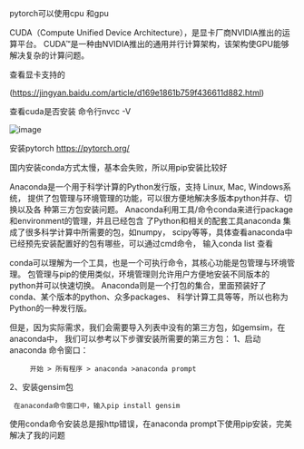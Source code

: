 pytorch可以使用cpu 和gpu

CUDA（Compute Unified Device Architecture），是显卡厂商NVIDIA推出的运算平台。
CUDA™是一种由NVIDIA推出的通用并行计算架构，该架构使GPU能够解决复杂的计算问题。

查看显卡支持的

(https://jingyan.baidu.com/article/d169e1861b759f436611d882.html)

查看cuda是否安装
命令行nvcc -V

![image](https://github.com/jiaxingxx/SOM-pytorch/blob/master/1.jfif)

安装pytorch
https://pytorch.org/


国内安装conda方式太慢，基本会失败，所以用pip安装比较好

Anaconda是一个用于科学计算的Python发行版，支持 Linux, Mac, Windows系统，
提供了包管理与环境管理的功能，可以很方便地解决多版本python并存、切换以及各
种第三方包安装问题。
Anaconda利用工具/命令conda来进行package和environment的管理，并且已经包含
了Python和相关的配套工具anaconda 集成了很多科学计算中所需要的包，如numpy，
scipy等等，具体查看anaconda中已经预先安装配置好的包有哪些，可以通过cmd命令，
输入conda list 查看

conda可以理解为一个工具，也是一个可执行命令，其核心功能是包管理与环境管理。
包管理与pip的使用类似，环境管理则允许用户方便地安装不同版本的python并可以快速切换。
Anaconda则是一个打包的集合，里面预装好了conda、某个版本的python、众多packages、
科学计算工具等等，所以也称为Python的一种发行版。

但是，因为实际需求，我们会需要导入列表中没有的第三方包，如gemsim，在anaconda中，
我们可以参考以下步骤安装所需要的第三方包：
1、启动anaconda 命令窗口：

         开始 > 所有程序 > anaconda >anaconda prompt
2、安装gensim包

     在anaconda命令窗口中，输入pip install gensim

使用conda命令安装总是报http错误，在anaconda prompt下使用pip安装，完美解决了我的问题
